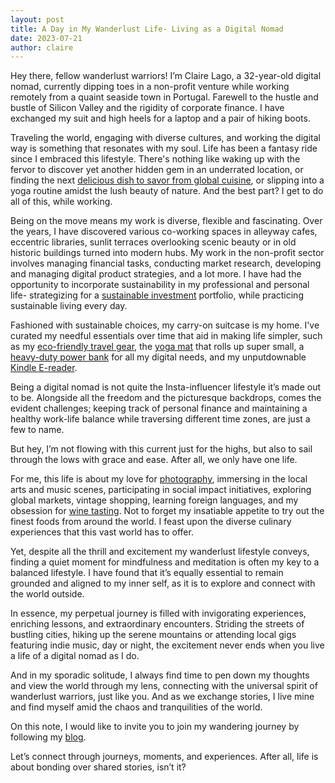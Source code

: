 ```yaml
---
layout: post
title: A Day in My Wanderlust Life- Living as a Digital Nomad
date: 2023-07-21
author: claire
---
```

Hey there, fellow wanderlust warriors! I’m Claire Lago, a 32-year-old digital nomad, currently dipping toes in a non-profit venture while working remotely from a quaint seaside town in Portugal. Farewell to the hustle and bustle of Silicon Valley and the rigidity of corporate finance. I have exchanged my suit and high heels for a laptop and a pair of hiking boots. 

Traveling the world, engaging with diverse cultures, and working the digital way is something that resonates with my soul. Life has been a fantasy ride since I embraced this lifestyle. There's nothing like waking up with the fervor to discover yet another hidden gem in an underrated location, or finding the next [delicious dish to savor from global cuisine](https://www.loveandlemons.com/26-favorite-healthy-international-recipes/), or slipping into a yoga routine amidst the lush beauty of nature. And the best part? I get to do all of this, while working. 

Being on the move means my work is diverse, flexible and fascinating. Over the years, I have discovered various co-working spaces in alleyway cafes, eccentric libraries, sunlit terraces overlooking scenic beauty or in old historic buildings turned into modern hubs. My work in the non-profit sector involves managing financial tasks, conducting market research, developing and managing digital product strategies, and a lot more. I have had the opportunity to incorporate sustainability in my professional and personal life- strategizing for a [sustainable investment](https://www.schwab.com/resource-center/insights/content/sustainable-investing-a-smarter-way-to-do-well-and-do-good) portfolio, while practicing sustainable living every day.

Fashioned with sustainable choices, my carry-on suitcase is my home. I've curated my needful essentials over time that aid in making life simpler, such as my [eco-friendly travel gear](https://earthhero.com/product-category/travel/), the [yoga mat](https://www.manduka.com/collections/yoga-mats) that rolls up super small, a [heavy-duty power bank](https://www.amazon.com/Anker-PowerCore-Portable-Double-Speed-Recharging/dp/B01JIWQPMW?th=1) for all my digital needs, and my unputdownable [Kindle E-reader](https://www.amazon.com/Paperwhite-replaceable-waterproof-storage-10th-generation/dp/B07741S7Y8). 

Being a digital nomad is not quite the Insta-influencer lifestyle it’s made out to be. Alongside all the freedom and the picturesque backdrops, comes the evident challenges; keeping track of personal finance and maintaining a healthy work-life balance while traversing different time zones, are just a few to name.

But hey, I’m not flowing with this current just for the highs, but also to sail through the lows with grace and ease. After all, we only have one life. 

For me, this life is about my love for [photography](https://www.instagram.com/claires_camera/?hl=en), immersing in the local arts and music scenes, participating in social impact initiatives, exploring global markets, vintage shopping, learning foreign languages, and my obsession for [wine tasting](https://www.winespectator.com/articles/wine-tasting-101). Not to forget my insatiable appetite to try out the finest foods from around the world. I feast upon the diverse culinary experiences that this vast world has to offer. 

Yet, despite all the thrill and excitement my wanderlust lifestyle conveys, finding a quiet moment for mindfulness and meditation is often my key to a balanced lifestyle. I have found that it’s equally essential to remain grounded and aligned to my inner self, as it is to explore and connect with the world outside.

In essence, my perpetual journey is filled with invigorating experiences, enriching lessons, and extraordinary encounters. Striding the streets of bustling cities, hiking up the serene mountains or attending local gigs featuring indie music, day or night, the excitement never ends when you live a life of a digital nomad as I do. 

And in my sporadic solitude, I always find time to pen down my thoughts and view the world through my lens, connecting with the universal spirit of wanderlust warriors, just like you. And as we exchange stories, I live mine and find myself amid the chaos and tranquilities of the world. 

On this note, I would like to invite you to join my wandering journey by following my [blog](https://clairestalesofwanderlust.com/). 

Let’s connect through journeys, moments, and experiences. After all, life is about bonding over shared stories, isn’t it?